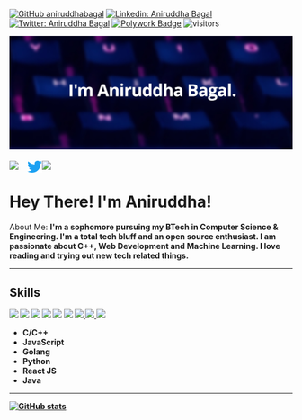 [![GitHub aniruddhabagal](https://img.shields.io/github/followers/aniruddhabagal?label=follow&style=social)](https://github.com/aniruddhabagal)
[![Linkedin: Aniruddha Bagal](https://img.shields.io/badge/-Aniruddha%20Bagal-blue?style=flat-square&logo=Linkedin&logoColor=white&link=https://www.linkedin.com/in/aniruddha-bagal/)](https://www.linkedin.com/in/aniruddha-bagal/)
[![Twitter: Aniruddha Bagal](https://img.shields.io/twitter/follow/AniruddhaBagal?style=social)](https://twitter.com/AniruddhaBagal)
[![Polywork Badge](https://img.shields.io/badge/-aniruddhabagal-orange?style=flat-square&logo=polywork&logoColor=black&link=http://polywork.com/aniruddhabagal)](http://polywork.com/aniruddhabagal)
![visitors](https://visitor-badge.laobi.icu/badge?page_id=aniruddhabagal.aniruddhabagal)

<div align="center">
  <a href="https://aniruddhabagal.netlify.app/" target="_blank" ><img src="github-banner.png" alt="Aniruddha's Header"></a>
<br><br>
<a href="https://www.linkedin.com/in/aniruddha-bagal" target="_blank" >
  <img align="left" width="32px" src="https://img.icons8.com/fluent/48/000000/linkedin.png"/>
</a>
<a href="https://twitter.com/AniruddhaBagal" target="_blank" >
  <img align="left" width="26px" src="Twitter-Logo.png" />
</a>

<a href="mailto:aniruddhabagal09@gmail.com" target="_blank" >
  <img align="left" width="32px" src="https://img.icons8.com/doodle/48/000000/gmail-new.png" />
</a>
  
</div>
<br>
<!-- <img src="https://github.com/TheDudeThatCode/TheDudeThatCode/blob/master/Assets/Hi.gif" width="15px"> -->
<h1>Hey There! I'm Aniruddha!</h1>
<p> About Me:
<b> I'm a sophomore pursuing my BTech in Computer Science & Engineering. I'm a total tech bluff and an open source enthusiast. I am passionate about C++, Web Development and Machine Learning. I love reading and trying out new tech related things. 

</p>
<hr>
<!--  <img src = "https://media2.giphy.com/media/QssGEmpkyEOhBCb7e1/giphy.gif?cid=ecf05e47a0n3gi1bfqntqmob8g9aid1oyj2wr3ds3mg700bl&rid=giphy.gif" width = "15px">  -->
<h2> Skills </h2>
<a href=https://github.com/aniruddhabagal><img width ='32px' src ='https://raw.githubusercontent.com/rahulbanerjee26/githubAboutMeGenerator/main/icons/cpp.svg'></a>
<a href=https://github.com/aniruddhabagal><img width ='32px' src ='https://raw.githubusercontent.com/rahulbanerjee26/githubAboutMeGenerator/main/icons/html.svg'></a>
<a href=https://github.com/aniruddhabagal><img width ='32px' src ='https://raw.githubusercontent.com/rahulbanerjee26/githubAboutMeGenerator/main/icons/css.svg'></a>
<a href=https://github.com/aniruddhabagal><img width ='32px' src ='https://raw.githubusercontent.com/rahulbanerjee26/githubAboutMeGenerator/main/icons/javascript.svg'></a>
<a href=https://github.com/aniruddhabagal><img width ='32px' src ='https://raw.githubusercontent.com/rahulbanerjee26/githubAboutMeGenerator/main/icons/reactjs.svg'></a>
<a href=https://github.com/aniruddhabagal><img width ='32px' src ='https://raw.githubusercontent.com/rahulbanerjee26/githubAboutMeGenerator/main/icons/linux.svg'></a>
<a href=https://github.com/aniruddhabagal><img width ='32px' src ='https://raw.githubusercontent.com/rahulbanerjee26/githubAboutMeGenerator/main/icons/github.svg'> </a>
<a href=https://github.com/aniruddhabagal><img width ='32px' src ='https://raw.githubusercontent.com/rahulbanerjee26/githubAboutMeGenerator/main/icons/figma.svg'> </a>
<a href=https://github.com/aniruddhabagal><img width ='32px' src ='https://www.vectorlogo.zone/logos/netlify/netlify-icon.svg'> </a>

 + C/C++
 + JavaScript
 + Golang
 + Python
 + React JS
 + Java
<hr>
<div align>

[![GitHub stats](https://github-readme-stats.vercel.app/api?username=aniruddhabagal&show_icons=true&theme=tokyonight&line_height=27)](https://github.com/aniruddhabagal)
<!-- [![Top Langs](https://github-readme-stats.vercel.app/api/top-langs/?username=aniruddhabagal&layout=compact&theme=tokyonight&line_height=27)](https://github.com/aniruddhabagal/github-readme-stats) -->
<!-- ![Github Contribution Graph](https://activity-graph.herokuapp.com/graph?username=aniruddhabagal&bg_color=1a1b26&color=73daca&line=7dcfff&point=bb9af7&area=true&hide_border=true)<br> -->
</div>

</b>









<!--
**aniruddhabagal/aniruddhabagal** is a ✨ _special_ ✨ repository because its `README.md` (this file) appears on your GitHub profile.

Here are some ideas to get you started:

- 🔭 I’m currently working on ...
- 🌱 I’m currently learning ...
- 👯 I’m looking to collaborate on ...
- 🤔 I’m looking for help with ...
- 💬 Ask me about ...
- 📫 How to reach me: ...
- 😄 Pronouns: ...
- ⚡ Fun fact: ...
-->
